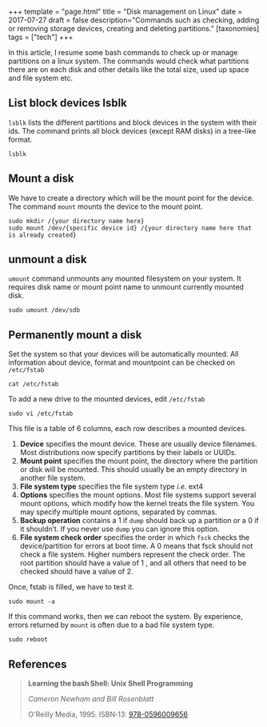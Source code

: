 +++
template = "page.html"
title = "Disk management on Linux"
date =  2017-07-27
draft = false
description="Commands such as checking, adding or removing storage devices, creating and deleting partitions."
[taxonomies]
tags = ["tech"]
+++

In this article, I resume some bash commands to check up or manage partitions on a linux system. The commands would check what partitions there are on each disk and other details like the total size, used up space and file system etc.
<!-- more -->



## List block devices lsblk

`lsblk` lists the different partitions and block devices in the system with their ids. The  command  prints all block devices (except RAM disks) in a tree-like format.

```
lsblk
```

## Mount a disk

We have to create a directory which will be the mount point for the device. The command `mount` mounts the device to the mount point.

```
sudo mkdir /{your directory name here}
sudo mount /dev/{specific device id} /{your directory name here that is already created}
```

## unmount a disk

`umount` command unmounts any mounted filesystem on your system. It requires disk name or mount point name to unmount currently mounted disk.

```
sudo umount /dev/sdb
```

## Permanently mount a disk


Set the system so that your devices will be automatically mounted. All information about device, format and mountpoint can be checked on `/etc/fstab`

```
cat /etc/fstab
```

To add a new drive to the mounted devices, edit `/etc/fstab`

```
sudo vi /etc/fstab
```
This file is a table of 6 columns, each row describes a mounted devices.

1. **Device** specifies the mount device. These are usually device filenames. Most distributions now specify partitions by their labels or UUIDs.
2. **Mount point** specifies the mount point, the directory where the partition or disk will be mounted. This should usually be an empty directory in another file system.
3. **File system type** specifies the file system type *i.e.* ext4
4. **Options** specifies the mount options. Most file systems support several mount options, which modify how the kernel treats the file system. You may specify multiple mount options, separated by commas.
5. **Backup operation** contains a 1 if `dump` should back up a partition or a 0 if it shouldn’t. If you never use `dump` you can ignore this option.
6. **File system check order** specifies the order in which `fsck` checks the device/partition for errors at boot time. A 0 means that fsck should not check a file system. Higher numbers represent the check order. The root partition should have a value of 1 , and all others that need to be checked should have a value of 2.

Once, fstab is filled, we have to test it.

```
sudo mount -a
```

If this command works, then we can reboot the system. By experience, errors returned by `mount` is often due to a bad file system type.


```
sudo reboot
```

## References

> **Learning the bash Shell: Unix Shell Programming**
>
> *Cameron Newham and Bill Rosenblatt*
>
> O'Reilly Media, 1995. ISBN‑13: [978-0596009656](https://openlibrary.org/isbn/978-0596009656)